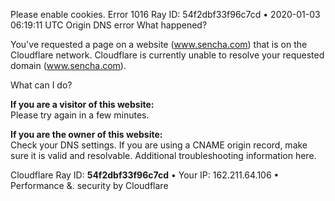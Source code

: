 Please enable cookies. Error 1016 Ray ID: 54f2dbf33f96c7cd • 2020-01-03 06:19:11 UTC Origin DNS error What happened?

You've requested a page on a website (www.sencha.com) that is on the Cloudflare network. Cloudflare is currently unable to resolve your requested domain (www.sencha.com).

What can I do?

**If you are a visitor of this website:**  
Please try again in a few minutes.

**If you are the owner of this website:**  
Check your DNS settings. If you are using a CNAME origin record, make sure it is valid and resolvable. Additional troubleshooting information here.

Cloudflare Ray ID: **54f2dbf33f96c7cd** • Your IP: 162.211.64.106 • Performance &. security by Cloudflare
